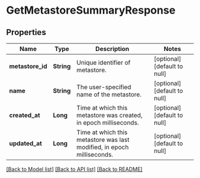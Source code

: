 # GetMetastoreSummaryResponse
## Properties

| Name | Type | Description | Notes |
|------------ | ------------- | ------------- | -------------|
| **metastore\_id** | **String** | Unique identifier of metastore. | [optional] [default to null] |
| **name** | **String** | The user-specified name of the metastore. | [optional] [default to null] |
| **created\_at** | **Long** | Time at which this metastore was created, in epoch milliseconds. | [optional] [default to null] |
| **updated\_at** | **Long** | Time at which this metastore was last modified, in epoch milliseconds. | [optional] [default to null] |

[[Back to Model list]](../README.md#documentation-for-models) [[Back to API list]](../README.md#documentation-for-api-endpoints) [[Back to README]](../README.md)

